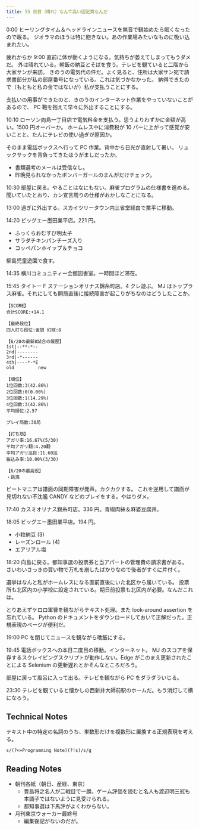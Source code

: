 ```yaml
---
title: 55 日目（晴れ）なんて高い固定費なんだ
---
```


0:00 ヒーリングタイム＆ヘッドラインニュースを無音で観始めたら眠くなったので眠る。
ジオラマのほうは特に飽きない。あの作業場みたいなものに吸い込まれたい。

疲れからか 9:00 直前に体が動くようになる。気持ちが萎えてしまってもうダメだ。
外は晴れている。朝飯の納豆とそばを食う。テレビを観ていると二階から大家サンが来訪。
きのうの電気代の件だ。よく見ると、住所は大家サン宛で請求書部分が私の部屋番号になっている。これは気づかなかった。
納得できたので（もともと私の金ではないが）私が支払うことにする。

支払いの用事ができたのと、きのうのインターネット作業をやっていないことがあるので、
PC 鞄を抱えて早々に外出することにする。

10:10 ローソン向島一丁目店で電気料金を支払う。思うよりわずかに金額が高い。1500 円オーバーか。
ホームレス中に消費税が 10 パーに上がって感覚が安いことと、たんにテレビの使い過ぎが原因か。

そのまま電話ボックスへ行って PC 作業。背中から日光が直射して暑い。
リュックサックを背負ってきたほうがましだったか。

* 書類選考のメールは受信なし。
* 昨晩見られなかったボンバーガールのまんがだけチェック。

10:30 部屋に戻る。やることはなにもない。麻雀プログラムの仕様書を進める。
聞いていたとおり、カン宣言周りの仕様がおかしなことになる。

13:00 過ぎに外出する。スカイツリータウン内三省堂経由で業平に移動。

14:20 ビッグエー墨田業平店。221 円。

* ふっくらおむすび明太子
* サラダチキンパンチーズ入り
* コッペパンホイップ＆チョコ

柳島児童遊園で食す。

14:35 横川コミュニティー会館図書室。一時間ほど滞在。

15:45 タイトー F ステーションオリナス錦糸町店。4 クレ遊ぶ。
MJ はトップラス麻雀。それにしても開局直後に接続障害が起こりがちなのはどうしたことか。

```text
【SCORE】
合計SCORE:+14.1

【最終段位】
四人打ち段位:雀狼 幻球:8

【6/20の最新8試合の履歴】
1st|--**-*--
2nd|--------
3rd|-*------
4th|----*-*E
old         new

【順位】
1位回数:3(42.86%)
2位回数:0(0.00%)
3位回数:1(14.29%)
4位回数:3(42.86%)
平均順位:2.57

プレイ局数:30局

【打ち筋】
アガリ率:16.67%(5/30)
平均アガリ翻:4.20翻
平均アガリ巡目:11.60巡
振込み率:10.00%(3/30)

【6/20の最高役】
・跳満
```

ビートマニアは譜面の同期障害が発声。カクカクする。
これを逆用して譜面が見切れない不沈艦 CANDY などのプレイをする。やはりダメ。

17:40 カスミオリナス錦糸町店。336 円。青椒肉絲＆麻婆豆腐丼。

18:05 ビッグエー墨田業平店。194 円。

* 小粒納豆 (3)
* レーズンロール (4)
* エアリアル塩

18:20 向島に戻る。都知事選の投票券と当アパートの管理費の請求書がある。
さいわいさっきの買い物で万札を崩したばかりなので後者がすぐに片付く。

選挙はなんと私がホームレスになる直前直後にいた北区から届いている。
投票所も北区内の小学校に設定されている。期日前投票も北区内が必要。なんだこれは。

とりあえずケロロ軍曹を観ながらテキスト処理。また look-around assertion を忘れている。
Python のドキュメントをダウンロードしておいて正解だった。正規表現のページが便利だ。

19:00 PC を閉じてニュースを観ながら晩飯にする。

19:45 電話ボックスへの本日二度目の移動。インターネット。
MJ のスコアを保存するスクレイピングスクリプトが動作しない。Edge がこのまえ更新されたことによる
Selenium の更新遅れとかそんなところだろう。

部屋に戻って風呂に入って出る。テレビを観ながら PC をダラダラいじる。

23:30 テレビを観ていると懐かしの西新井大師前駅のホームだ。もう消灯して横になろう。

## Technical Notes

テキスト中の特定の名詞のうち、単数形だけを複数形に置換する正規表現を考える。

```text
s/(?<=Programming Note)(?!s)/s/g
```

## Reading Notes

* 朝刊各紙（朝日、産経、東京）
  * 豊島将之名人が二戦目で一勝。ゲーム評価を読むと名人も渡辺明三冠も本調子ではないように見受けられる。
  * 都知事選は下馬評がよくわからない。
* 月刊東京ウォーカー最終号
  * 編集後記がないのだが。
